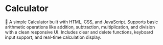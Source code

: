 # Calculator
🧮 A simple Calculator built with HTML, CSS, and JavaScript. Supports basic arithmetic operations like addition, subtraction, multiplication, and division with a clean responsive UI. Includes clear and delete functions, keyboard input support, and real-time calculation display.
